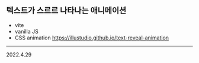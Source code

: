 ## 텍스트가 스르르 나타나는 애니메이션
- vite
- vanilla JS
- CSS animation
https://illustudio.github.io/text-reveal-animation
---
2022.4.29
